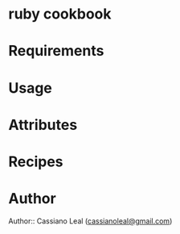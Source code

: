 # ruby cookbook

# Requirements

# Usage

# Attributes

# Recipes

# Author

Author:: Cassiano Leal (<cassianoleal@gmail.com>)
